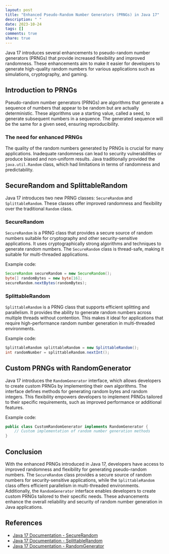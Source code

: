 ```yaml
---
layout: post
title: "Enhanced Pseudo-Random Number Generators (PRNGs) in Java 17"
description: " "
date: 2023-10-24
tags: []
comments: true
share: true
---
```


Java 17 introduces several enhancements to pseudo-random number generators (PRNGs) that provide increased flexibility and improved randomness. These enhancements aim to make it easier for developers to generate high-quality random numbers for various applications such as simulations, cryptography, and gaming.

## Introduction to PRNGs

Pseudo-random number generators (PRNGs) are algorithms that generate a sequence of numbers that appear to be random but are actually deterministic. These algorithms use a starting value, called a seed, to generate subsequent numbers in a sequence. The generated sequence will be the same for a given seed, ensuring reproducibility.

### The need for enhanced PRNGs

The quality of the random numbers generated by PRNGs is crucial for many applications. Inadequate randomness can lead to security vulnerabilities or produce biased and non-uniform results. Java traditionally provided the `java.util.Random` class, which had limitations in terms of randomness and predictability.

## SecureRandom and SplittableRandom

Java 17 introduces two new PRNG classes: `SecureRandom` and `SplittableRandom`. These classes offer improved randomness and flexibility over the traditional `Random` class.

### SecureRandom

`SecureRandom` is a PRNG class that provides a secure source of random numbers suitable for cryptography and other security-sensitive applications. It uses cryptographically strong algorithms and techniques to generate random numbers. The `SecureRandom` class is thread-safe, making it suitable for multi-threaded applications.

Example code:

```java
SecureRandom secureRandom = new SecureRandom();
byte[] randomBytes = new byte[16];
secureRandom.nextBytes(randomBytes);
```

### SplittableRandom

`SplittableRandom` is a PRNG class that supports efficient splitting and parallelism. It provides the ability to generate random numbers across multiple threads without contention. This makes it ideal for applications that require high-performance random number generation in multi-threaded environments.

Example code:

```java
SplittableRandom splittableRandom = new SplittableRandom();
int randomNumber = splittableRandom.nextInt();
```

## Custom PRNGs with RandomGenerator

Java 17 introduces the `RandomGenerator` interface, which allows developers to create custom PRNGs by implementing their own algorithms. The interface defines methods for generating random bytes and random integers. This flexibility empowers developers to implement PRNGs tailored to their specific requirements, such as improved performance or additional features.

Example code:

```java
public class CustomRandomGenerator implements RandomGenerator {
    // Custom implementation of random number generation methods
}
```

## Conclusion

With the enhanced PRNGs introduced in Java 17, developers have access to improved randomness and flexibility for generating pseudo-random numbers. The `SecureRandom` class provides a secure source of random numbers for security-sensitive applications, while the `SplittableRandom` class offers efficient parallelism in multi-threaded environments. Additionally, the `RandomGenerator` interface enables developers to create custom PRNGs tailored to their specific needs. These advancements enhance the overall reliability and security of random number generation in Java applications.

## References
- [Java 17 Documentation - SecureRandom](https://docs.oracle.com/en/java/javase/17/docs/api/java.base/java/security/SecureRandom.html)
- [Java 17 Documentation - SplittableRandom](https://docs.oracle.com/en/java/javase/17/docs/api/java.base/java/util/SplittableRandom.html)
- [Java 17 Documentation - RandomGenerator](https://docs.oracle.com/en/java/javase/17/docs/api/java.base/java/util/random/RandomGenerator.html)